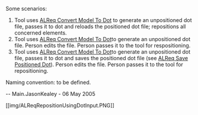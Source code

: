 Some scenarios:

   1. Tool uses [ALReq Convert Model To Dot](ALReqConvertModelToDot) to generate an unpositioned dot file, passes it to dot and reloads the positioned dot file; repositions all concerned elements. 
   1. Tool uses [ALReq Convert Model To Dot](ALReqConvertModelToDot)to generate an unpositioned dot file. Person edits the file. Person passes it to the tool for respositioning.
   1. Tool uses [ALReq Convert Model To Dot](ALReqConvertModelToDot)to generate an unpositioned dot file, passes it to dot and saves the positioned dot file (see [ALReq Save Positioned Dot](ALReqSavePositionedDot)). Person edits the file. Person passes it to the tool for repositioning.

Naming convention: to be defined.



-- Main.JasonKealey - 06 May 2005

[[img/ALReqRepositionUsingDotInput.PNG]]